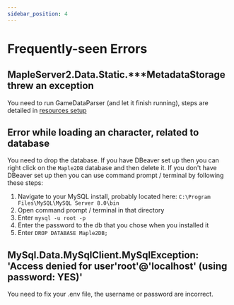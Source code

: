 ```yaml
---
sidebar_position: 4
---
```


# Frequently-seen Errors

## MapleServer2.Data.Static.\*\*\*MetadataStorage threw an exception

You need to run GameDataParser (and let it finish running), steps are detailed in [resources setup](/docs/setup/resources-setup)

## Error while loading an character, related to database

You need to drop the database. If you have DBeaver set up then you can right click on the `Maple2DB` database and then delete it. If you don't have DBeaver set up then you can use command prompt / terminal by following these steps:

1. Navigate to your MySQL install, probably located here: `C:\Program Files\MySQL\MySQL Server 8.0\bin`
2. Open command prompt / terminal in that directory
3. Enter `mysql -u root -p`
4. Enter the password to the db that you chose when you installed it
5. Enter `DROP DATABASE Maple2DB;`

## MySql.Data.MySqlClient.MySqlException: 'Access denied for user'root'@'localhost' (using password: YES)'

You need to fix your .env file, the username or password are incorrect.
